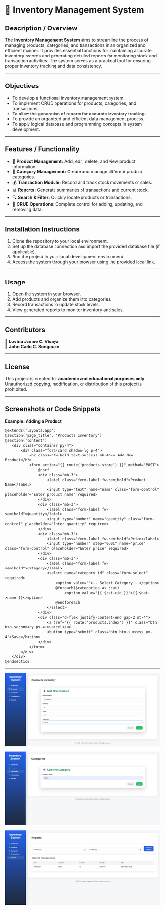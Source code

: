 # 🧾 **Inventory Management System**

## **Description / Overview**
The **Inventory Management System** aims to streamline the process of managing products, categories, and transactions 
in an organized and efficient manner. It provides essential functions for maintaining accurate inventory records and
generating detailed reports for monitoring stock and transaction activities. 
The system serves as a practical tool for ensuring proper inventory tracking and data consistency.

---

## **Objectives**
- To develop a functional inventory management system.  
- To implement CRUD operations for products, categories, and transactions.  
- To allow the generation of reports for accurate inventory tracking.  
- To provide an organized and efficient data management process.  
- To apply logical database and programming concepts in system development.  

---

## **Features / Functionality**
- 🛒 **Product Management:** Add, edit, delete, and view product information.  
- 📂 **Category Management:** Create and manage different product categories.  
- 💰 **Transaction Module:** Record and track stock movements or sales.  
- 📊 **Reports:** Generate summaries of transactions and current stock.  
- 🔍 **Search & Filter:** Quickly locate products or transactions.  
- 🧩 **CRUD Operations:** Complete control for adding, updating, and removing data.  

---

## **Installation Instructions**
1. Clone the repository to your local environment.  
2. Set up the database connection and import the provided database file (if applicable).  
3. Run the project in your local development environment.  
4. Access the system through your browser using the provided local link.  

---

## **Usage**
1. Open the system in your browser.  
2. Add products and organize them into categories.  
3. Record transactions to update stock levels.  
4. View generated reports to monitor inventory and sales.  

---

## **Contributors**
**👤 Lovina Jamee C. Visaya**  
**👤 John Carlo C. Songcuan**

---

## **License**
This project is created for **academic and educational purposes only**.  
Unauthorized copying, modification, or distribution of this project is prohibited.

---

## **Screenshots or Code Snippets**
**Example: Adding a Product**
 ```
@extends('layouts.app')
@section('page_title', 'Products Inventory')
@section('content')
    <div class="container py-4">
        <div class="form-card shadow-lg p-4">
            <h2 class="fw-bold text-success mb-4">➕ Add New Product</h2>
            <form action="{{ route('products.store') }}" method="POST">
                @csrf
                <div class="mb-3">
                    <label class="form-label fw-semibold">Product Name</label>
                    <input type="text" name="name" class="form-control" placeholder="Enter product name" required>
                </div>
                <div class="mb-3">
                    <label class="form-label fw-semibold">Quantity</label>
                    <input type="number" name="quantity" class="form-control" placeholder="Enter quantity" required>
                </div>
                <div class="mb-3">
                    <label class="form-label fw-semibold">Price</label>
                    <input type="number" step="0.01" name="price" class="form-control" placeholder="Enter price" required>
                </div>
                <div class="mb-3">
                    <label class="form-label fw-semibold">Category</label>
                    <select name="category_id" class="form-select" required>
                        <option value="">-- Select Category --</option>
                        @foreach($categories as $cat)
                            <option value="{{ $cat->id }}">{{ $cat->name }}</option>
                        @endforeach
                    </select>
                </div>
                <div class="d-flex justify-content-end gap-2 mt-4">
                    <a href="{{ route('products.index') }}" class="btn btn-secondary px-4">Cancel</a>
                    <button type="submit" class="btn btn-success px-4">Save</button>
                </div>
            </form>
        </div>
    </div>
@endsection
 ```
----


![Add Product](https://github.com/jamiecxii/midterm-duo/blob/main/inventory-system/public/Add%20product.jpg)

![Add Category](https://github.com/jamiecxii/midterm-duo/blob/main/inventory-system/public/add%20category.jpg)

![Reports](https://github.com/jamiecxii/midterm-duo/blob/main/inventory-system/public/reports.jpfg)



    

